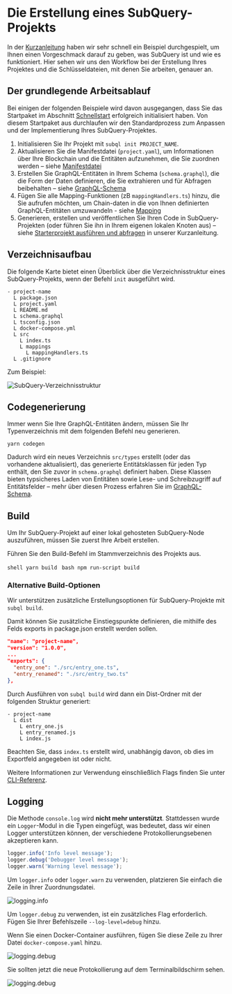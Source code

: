 # Die Erstellung eines SubQuery-Projekts

In der [Kurzanleitung](/quickstart/quickstart.md) haben wir sehr schnell ein Beispiel durchgespielt, um Ihnen einen Vorgeschmack darauf zu geben, was SubQuery ist und wie es funktioniert. Hier sehen wir uns den Workflow bei der Erstellung Ihres Projektes und die Schlüsseldateien, mit denen Sie arbeiten, genauer an.

## Der grundlegende Arbeitsablauf

Bei einigen der folgenden Beispiele wird davon ausgegangen, dass Sie das Startpaket im Abschnitt [Schnellstart](../quickstart/quickstart.md) erfolgreich initialisiert haben. Von diesem Startpaket aus durchlaufen wir den Standardprozess zum Anpassen und der Implementierung Ihres SubQuery-Projektes.

1. Initialisieren Sie Ihr Projekt mit `subql init PROJECT_NAME`.
2. Aktualisieren Sie die Manifestdatei (`project.yaml`), um Informationen über Ihre Blockchain und die Entitäten aufzunehmen, die Sie zuordnen werden – siehe [Manifestdatei](./manifest.md)
3. Erstellen Sie GraphQL-Entitäten in Ihrem Schema (`schema.graphql`), die die Form der Daten definieren, die Sie extrahieren und für Abfragen beibehalten – siehe [GraphQL-Schema](./graphql.md)
4. Fügen Sie alle Mapping-Funktionen (zB `mappingHandlers.ts`) hinzu, die Sie aufrufen möchten, um Chain-daten in die von Ihnen definierten GraphQL-Entitäten umzuwandeln - siehe [Mapping](./mapping.md)
5. Generieren, erstellen und veröffentlichen Sie Ihren Code in SubQuery-Projekten (oder führen Sie ihn in Ihrem eigenen lokalen Knoten aus) – siehe [Starterprojekt ausführen und abfragen](./quickstart.md#running-and-querying-your-starter-project) in unserer Kurzanleitung.

## Verzeichnisaufbau

Die folgende Karte bietet einen Überblick über die Verzeichnisstruktur eines SubQuery-Projekts, wenn der Befehl `init` ausgeführt wird.

```
- project-name
  L package.json
  L project.yaml
  L README.md
  L schema.graphql
  L tsconfig.json
  L docker-compose.yml
  L src
    L index.ts
    L mappings
      L mappingHandlers.ts
  L .gitignore
```

Zum Beispiel:

![SubQuery-Verzeichnisstruktur](/assets/img/subQuery_directory_stucture.png)

## Codegenerierung

Immer wenn Sie Ihre GraphQL-Entitäten ändern, müssen Sie Ihr Typenverzeichnis mit dem folgenden Befehl neu generieren.

```
yarn codegen
```

Dadurch wird ein neues Verzeichnis `src/types` erstellt (oder das vorhandene aktualisiert), das generierte Entitätsklassen für jeden Typ enthält, den Sie zuvor in `schema.graphql` definiert haben. Diese Klassen bieten typsicheres Laden von Entitäten sowie Lese- und Schreibzugriff auf Entitätsfelder – mehr über diesen Prozess erfahren Sie im [GraphQL-Schema](./graphql.md).

## Build

Um Ihr SubQuery-Projekt auf einer lokal gehosteten SubQuery-Node auszuführen, müssen Sie zuerst Ihre Arbeit erstellen.

Führen Sie den Build-Befehl im Stammverzeichnis des Projekts aus.

<CodeGroup> <CodeGroupItem title="YARN" active> ```shell yarn build ``` </CodeGroupItem>
<CodeGroupItem title="NPM"> ```bash npm run-script build ``` </CodeGroupItem> </CodeGroup>

### Alternative Build-Optionen

Wir unterstützen zusätzliche Erstellungsoptionen für SubQuery-Projekte mit `subql build`.

Damit können Sie zusätzliche Einstiegspunkte definieren, die mithilfe des Felds exports in package.json erstellt werden sollen.

```json
"name": "project-name",
"version": "1.0.0",
...
"exports": {
  "entry_one": "./src/entry_one.ts",
  "entry_renamed": "./src/entry_two.ts"
},
```

Durch Ausführen von `subql build` wird dann ein Dist-Ordner mit der folgenden Struktur generiert:

```
- project-name
  L dist
    L entry_one.js
    L entry_renamed.js
    L index.js 
```

Beachten Sie, dass `index.ts` erstellt wird, unabhängig davon, ob dies im Exportfeld angegeben ist oder nicht.

Weitere Informationen zur Verwendung einschließlich Flags finden Sie unter [CLI-Referenz](https://doc.subquery.network/references/references/#build).

## Logging

Die Methode `console.log` wird **nicht mehr unterstützt**. Stattdessen wurde ein `Logger`-Modul in die Typen eingefügt, was bedeutet, dass wir einen Logger unterstützen können, der verschiedene Protokollierungsebenen akzeptieren kann.

```typescript
logger.info('Info level message');
logger.debug('Debugger level message');
logger.warn('Warning level message');
```

Um `logger.info` oder `logger.warn` zu verwenden, platzieren Sie einfach die Zeile in Ihrer Zuordnungsdatei.

![logging.info](/assets/img/logging_info.png)

Um `logger.debug` zu verwenden, ist ein zusätzliches Flag erforderlich. Fügen Sie Ihrer Befehlszeile `--log-level=debug` hinzu.

Wenn Sie einen Docker-Container ausführen, fügen Sie diese Zeile zu Ihrer Datei `docker-compose.yaml` hinzu.

![logging.debug](/assets/img/logging_debug.png)

Sie sollten jetzt die neue Protokollierung auf dem Terminalbildschirm sehen.

![logging.debug](/assets/img/subquery_logging.png)
